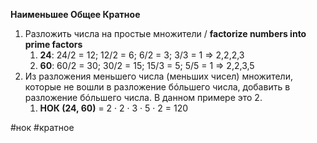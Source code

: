 **Наименьшее Общее Кратное**
1. Разложить числа на простые множители / **factorize numbers into prime factors**
	1. **24**: 24/2 = 12; 12/2 = 6; 6/2 = 3; 3/3 = 1 => 2,2,2,3
	2. **60**: 60/2 = 30; 30/2 = 15; 15/3 = 5; 5/5 = 1 => 2,2,3,5
2. Из разложения меньшего числа (меньших чисел) множители, которые не вошли в разложение бóльшего числа, добавить в разложение бóльшего числа. В данном примере это 2.
	1. **НОК (24, 60)** = 2 · 2 · 3 · 5 · 2 = 120

#нок #кратное